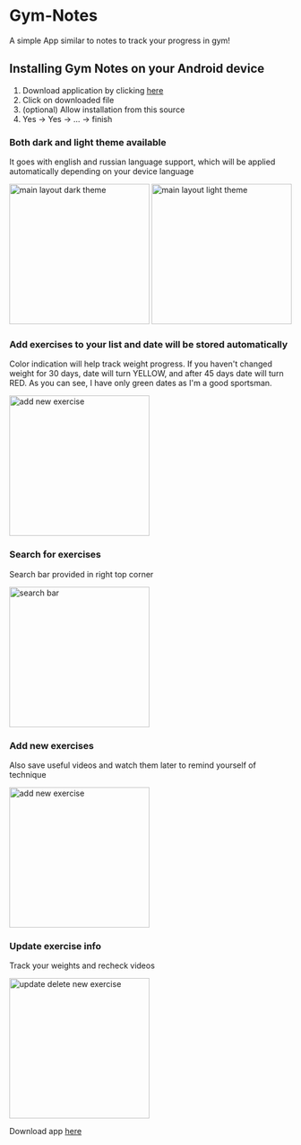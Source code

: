 # Gym-Notes

A simple App similar to notes to track your progress in gym!

## Installing Gym Notes on your Android device
1. Download application by clicking [here](https://github.com/dm4nk/GymApp/blob/master/app/release/app-release.apk)
2. Click on downloaded file
3. (optional) Allow installation from this source
4. Yes -> Yes -> ... -> finish

### Both dark and light theme available
It goes with english and russian language support, which will be applied automatically depending on your device language

<img src="https://user-images.githubusercontent.com/80630476/149655748-f7b8be34-f5f3-458b-95f6-3685bba3f1a6.png" alt="main layout dark theme" style="width:250px;"/> <img src="https://user-images.githubusercontent.com/80630476/149655784-6e6eccf0-789a-4878-99a7-066a0930445d.png" alt="main layout light theme" style="width:250px;"/>

### Add exercises to your list and date will be stored automatically
Color indication will help track weight progress. If you haven't changed weight for 30 days, date will turn YELLOW, and after 
45 days date will turn RED. As you can see, I have only green dates as I'm a good sportsman.

<img src="https://user-images.githubusercontent.com/80630476/149655811-3a79a36c-710e-4c52-abf7-1bc5672f24ba.png" alt="add new exercise" style="width:250px;"/>

### Search for exercises
Search bar provided in right top corner

<img src="https://user-images.githubusercontent.com/80630476/149655801-ccfedcd3-23a9-450c-a713-646b1e1874b9.png" alt="search bar" style="width:250px;"/>

### Add new exercises
Also save useful videos and watch them later to remind yourself of technique

<img src="https://user-images.githubusercontent.com/80630476/149655811-3a79a36c-710e-4c52-abf7-1bc5672f24ba.png" alt="add new exercise" style="width:250px;"/>

### Update exercise info
Track your weights and recheck videos

<img src="https://user-images.githubusercontent.com/80630476/149655832-4532ee15-d646-4ffc-8ff1-288f75f7d22a.png" alt="update delete new exercise" style="width:250px;"/>

Download app [here](https://github.com/dm4nk/GymApp/blob/master/app/release/app-release.apk)
